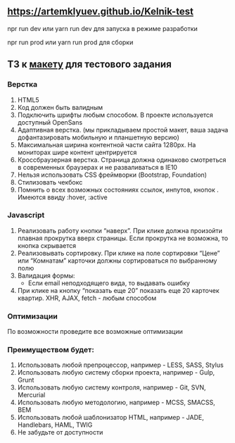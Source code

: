 ## https://artemklyuev.github.io/Kelnik-test

npr run dev или yarn run dev для запуска в режиме разработки

npr run prod или yarn run prod для сборки

## ТЗ к [макету](https://github.com/ArtemKlyuev/Kelnik-test/blob/fetch/test.jpg) для тестового задания

### Верстка
1. HTML5
2. Код должен быть валидным
3. Подключить шрифты любым способом. В проекте используется доступный OpenSans
4. Адаптивная верстка. (мы прикладываем простой макет, ваша задача дофантазировать мобильную и планшетную версию)
5. Максимальная ширина контентной части сайта 1280px. На мониторах шире контент центрируется
6. Кроссбраузерная верстка. Страница должна одинаково смотреться в современных браузерах и не разваливаться в IE10
7. Нельзя использовать CSS фреймворки (Bootstrap, Foundation)
8. Стилизовать чекбокс
9. Помнить о всех возможных состояниях ссылок, инпутов, кнопок . Имеются ввиду :hover, :active

### Javascript
1.	Реализовать работу кнопки “наверх”. При клике должна произойти плавная прокрутка вверх страницы. Если прокрутка не возможна, то кнопка скрывается
2.	Реализовывать сортировку. При клике на поле сортировки “Цене” или “Комнатам” карточки должны сортироваться по выбранному полю
3. Валидация формы:
   * Если email неподходящего вида, то выдавать ошибку
4.	При клике на кнопку “показать еще 20” показать еще 20 карточек квартир. XHR, AJAX, fetch - любым способом

### Оптимизации
По возможности проведите все возможные оптимизации

### Преимуществом будет:
1.	Использовать любой препроцессор, например - LESS, SASS, Stylus
2. Использовать любую систему сборки проекта, например - Gulp, Grunt
3. Использовать любую систему контроля, например - Git, SVN, Mercurial
4. Использовать любую методологию, например - MCSS, SMACSS, BEM
5. Использовать любой шаблонизатор HTML, например - JADE, Handlebars, HAML, TWIG
6. Не забудьте от доступности
